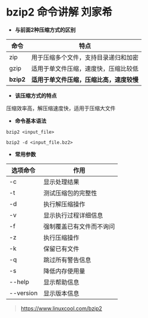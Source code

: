 
# bzip2 命令讲解 刘家希



- **与前面2种压缩方式的区别**

| 命令 |   特点   |
| ---- | ---- |
|   zip   |   用于压缩多个文件，支持目录递归和加密   |
|   gzip   |   适用于单文件压缩，速度快，压缩比较低   |
|   **bzip2**   |   **适用于单文件压缩，压缩比高，速度较慢**   |

- **该压缩方式的特点**

压缩效率高，解压缩速度快，适用于压缩大文件

- **命令基本语法**

```
bzip2 <input_file>

bzip2 -d <input_file.bz2>
```

- **常用参数**

| 选项命令 | 作用 |
| ---- | ---- |
|-c|显示处理结果|
|-t|测试压缩包的完整性|
|-d| 执行解压缩操作|
|-v|显示执行过程详细信息|
|-f|强制覆盖已有文件而不询问|
|-z|执行压缩操作|
|-k|保留已有文件|
|-q|跳过所有警告信息|
|-s|降低内存使用量|
|--help|显示帮助信息|
|--version|显示版本信息|
                         
> https://www.linuxcool.com/bzip2


